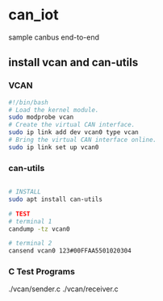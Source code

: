 # can_iot

sample canbus end-to-end

## install vcan and can-utils

### VCAN

```bash
#!/bin/bash
# Load the kernel module.
sudo modprobe vcan
# Create the virtual CAN interface.
sudo ip link add dev vcan0 type vcan
# Bring the virtual CAN interface online.
sudo ip link set up vcan0
```

### can-utils

```bash

# INSTALL
sudo apt install can-utils

# TEST
# terminal 1
candump -tz vcan0

# terminal 2
cansend vcan0 123#00FFAA5501020304
```

### C Test Programs

./vcan/sender.c
./vcan/receiver.c
